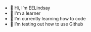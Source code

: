 - 👋 Hi, I’m EELindsay
- 👀 I'm a learner
- 🌱 I’m currently learning how to code 
- 💞️ I’m testing out how to use Github

<!---
LOEELindsay/LOEELindsay is a ✨ special ✨ repository because its `README.md` (this file) appears on your GitHub profile.
You can click the Preview link to take a look at your changes.
--->
